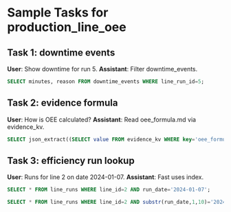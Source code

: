 # Sample Tasks for production_line_oee

## Task 1: downtime events
**User**: Show downtime for run 5.
**Assistant**: Filter downtime_events.
```sql
SELECT minutes, reason FROM downtime_events WHERE line_run_id=5;
```

## Task 2: evidence formula
**User**: How is OEE calculated?
**Assistant**: Read oee_formula.md via evidence_kv.
```sql
SELECT json_extract((SELECT value FROM evidence_kv WHERE key='oee_formula'), '$');
```

## Task 3: efficiency run lookup
**User**: Runs for line 2 on date 2024-01-07.
**Assistant**: Fast uses index.
```sql fast
SELECT * FROM line_runs WHERE line_id=2 AND run_date='2024-01-07';
```
```sql slow
SELECT * FROM line_runs WHERE line_id=2 AND substr(run_date,1,10)='2024-01-07';
```
